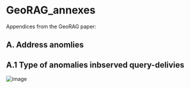 # GeoRAG_annexes
Appendices from the GeoRAG paper:

## A. Address anomlies

## A.1 Type of anomalies inbserved query-delivies
![image](https://github.com/user-attachments/assets/13c03734-51ac-4a2c-8407-e4fc58c1e358)
